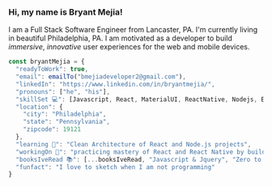 <h3>Hi, my name is Bryant Mejia! </h3>
<p>I am a Full Stack Software Engineer from Lancaster, PA. I'm currently living in beautiful Philadelphia, PA. I am motivated as a developer to build <em>immersive</em>, <i>innovative</i> user experiences for the web and mobile devices. </p>

```javascript
const bryantMejia = {
  "readyToWork": true,
  "email": emailTo("bmejiadeveloper2@gmail.com"),
  "linkedIn": "https://www.linkedin.com/in/bryantmejia/",
  "pronouns": ["he", "his"],
  "skillSet 💻": [Javascript, React, MaterialUI, ReactNative, Nodejs, Expressjs, MongoDB, HTML, CSS, SASS],
  "location": {
    "city": "Philadelphia",
    "state": "Pennsylvania",
    "zipcode": 19121
  },
  "learning 🌱": "Clean Architecture of React and Node.js projects",
  "workingOn 🔭": "practicing mastery of React and React Native by building a social media application",
  "booksIveRead 📚": [...booksIveRead, "Javascript & Jquery", "Zero to One"],
  "funfact": "I love to sketch when I am not programming"
}
```
